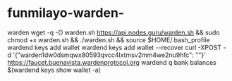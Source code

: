 # funmilayo-warden-
warden
wget -q -O warden.sh https://api.nodes.guru/warden.sh && sudo chmod +x warden.sh && ./warden.sh && source $HOME/.bash_profile
wardend keys add wallet
wardend keys add wallet --recover
curl -XPOST -d '{"warden1dw0dsmqwx80593qvcc4lxtmsv2mm4we2nu9hfc": ""}' https://faucet.buenavista.wardenprotocol.org
wardend q bank balances $(wardend keys show wallet -a)
